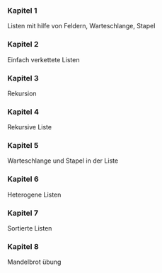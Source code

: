 ### Kapitel 1
Listen mit hilfe von Feldern, Warteschlange, Stapel
### Kapitel 2
Einfach verkettete Listen
### Kapitel 3
Rekursion
### Kapitel 4
Rekursive Liste
### Kapitel 5
Warteschlange und Stapel in der Liste
### Kapitel 6
Heterogene Listen
### Kapitel 7
Sortierte Listen
### Kapitel 8
Mandelbrot übung
